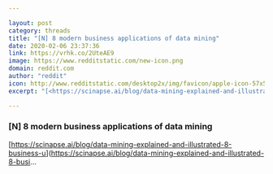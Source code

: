 ```yaml
---

layout: post
category: threads
title: "[N] 8 modern business applications of data mining"
date: 2020-02-06 23:37:36
link: https://vrhk.co/2UteAE9
image: https://www.redditstatic.com/new-icon.png
domain: reddit.com
author: "reddit"
icon: http://www.redditstatic.com/desktop2x/img/favicon/apple-icon-57x57.png
excerpt: "[<https://scinapse.ai/blog/data-mining-explained-and-illustrated-8-business-u>](<https://scinapse.ai/blog/data-mining-explained-and-illustrated-8-busi>..."

---
```


### [N] 8 modern business applications of data mining

[<https://scinapse.ai/blog/data-mining-explained-and-illustrated-8-business-u>](<https://scinapse.ai/blog/data-mining-explained-and-illustrated-8-busi>...